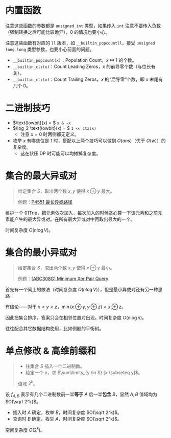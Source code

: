 # 内置函数

注意这些函数的参数都是 `unsigned int` 类型，如果传入 `int` 注意不要传入负数（强制转换之后可能比较诡异），$0$ 的情况也要小心。

注意这些函数有对应的 `ll` 版本，如 `__builtin_popcountll`，接受 `unsigned long long` 类型参数，也要小心前面的问题。

- `__builtin_popcount(x)`：Population Count，$x$ 中 $1$ 的个数。
- `__builtin_clz(x)`：Count Leading Zeros，$x$ 的前导零个数（与位长有关）。
- `__builtin_ctz(x)`：Count Trailing Zeros，$x$ 的“后导零”个数，即 $x$ 末尾有几个 $0$。

# 二进制技巧

- $\text{lowbit}(x) = $ `x & -x`
- $\log_2 \text{lowbit}(x) = $ `1 << ctz(x)`
  - 注意 $x=0$ 时两侧都无定义。
- 枚举 $x$ 有哪些位是 $1$ 时，搭配以上两个技巧可以做到 $O(ans)$（优于 $O(w)$）的复杂度。
  - 这在状压 DP 时可能可以均摊掉复杂度。

# 集合的最大异或对

> 给定集合 $S$，取出两个数 $x,y$ 使得 $x \oplus y$ 最大。
>
> 例题：[P4551 最长异或路径](https://www.luogu.com.cn/problem/P4551)

维护一个 01Trie，把元素依次加入，每次加入的时候贪心算一下该元素和之前元素能产生的最大异或对。在所有最大异或对中再取出最大的一个。

时间复杂度 $O(n \log V)$。

# 集合的最小异或对

> 给定集合 $S$，取出两个数 $x,y$ 使得 $x \oplus y$ 最小。
>
> 例题：[[ABC308G] Minimum Xor Pair Query](https://www.luogu.com.cn/problem/AT_abc308_g)

首先有一个同上的做法（时间复杂度 $O(n \log V)$），但是最小异或对还有另一种思路：

有结论——对于 $x < y < z$，$\min(x \oplus y, y \oplus z) < x \oplus z$。

因此把集合排序，答案只会在相邻位置对出现。时间复杂度 $O(n \log n)$。

往往配合其它数据结构使用，比如例题的平衡树。

# 单点修改 & 高维前缀和

> - 往集合 $S$ 插入一个二进制数。
> - 给定一个 $x$，求 $\sum\limits_{y \in S} [x \subseteq y]$。
>
> 值域 $2^k$。

设 $f_{A,B}$ 表示有几个二进制数前一半**等于** $A$ 后一半**包含** $B$，显然 $A,B$ 值域均为 $O(\sqrt 2^k)$。
- 插入时 $A$ 确定，枚举 $B$，时间复杂度 $O(\sqrt 2^k)$。
- 查询时 $B$ 确定，枚举 $A$，时间复杂度 $O(\sqrt 2^k)$。

空间复杂度 $O(2^k)$。